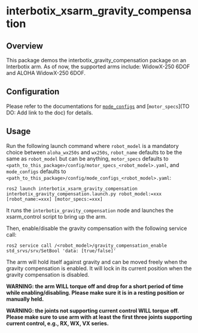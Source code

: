 # interbotix_xsarm_gravity_compensation

## Overview
This package demos the interbotix_gravity_compensation package on an Interbotix arm.
As of now, the supported arms include: WidowX-250 6DOF and ALOHA WidowX-250 6DOF.

## Configuration
Please refer to the documentations for [`mode_configs`](https://docs.trossenrobotics.com/interbotix_xsarms_docs/ros_interface/ros2/config.html#mode-configs) and [`motor_specs`](TO DO: Add link to the doc) for details.

## Usage
Run the following launch command where `robot_model` is a mandatory choice between `aloha_wx250s` and `wx250s`, `robot_name` defaults to be the same as `robot_model` but can be anything, `motor_specs` defaults to `<path_to_this_package>/config/motor_specs_<robot_model>.yaml`, and `mode_configs` defaults to `<path_to_this_package>/config/mode_configs_<robot_model>.yaml`:
```
ros2 launch interbotix_xsarm_gravity_compensation interbotix_gravity_compensation.launch.py robot_model:=xxx [robot_name:=xxx] [motor_specs:=xxx]
```
It runs the `interbotix_gravity_compensation` node and launches the xsarm_control script to bring up the arm.

Then, enable/disable the gravity compensation with the following service call:
```
ros2 service call /<robot_model>/gravity_compensation_enable std_srvs/srv/SetBool 'data: [true/false]'
```

The arm will hold itself against gravity and can be moved freely when the gravity compensation is enabled.
It will lock in its current position when the gravity compensation is disabled.

**WARNING: the arm WILL torque off and drop for a short period of time while enabling/disabling. Please make sure it is in a resting position or manually held.**

**WARNING: the joints not supporting current control WILL torque off. Please make sure to use arm with at least the first three joints supporting current control, e.g., RX, WX, VX series.**
